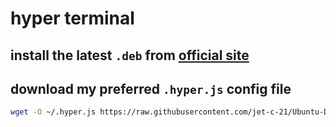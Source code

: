 # hyper terminal

## install the latest `.deb` from [official site](https://hyper.is/#installation)

## download my preferred `.hyper.js` config file

```bash
wget -O ~/.hyper.js https://raw.githubusercontent.com/jet-c-21/Ubuntu-Dejavu/main/terminal_apps/hyper/.hyper-settings-template.js
```
